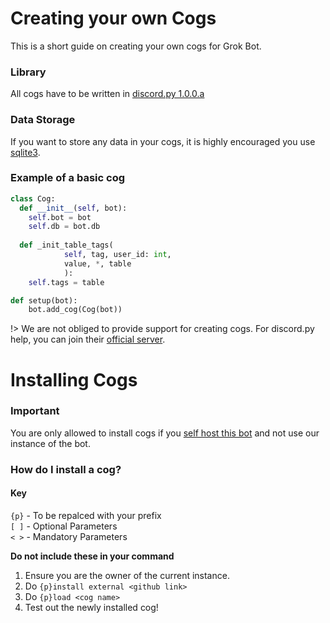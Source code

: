# Creating your own Cogs
This is a short guide on creating your own cogs for Grok Bot.
### Library    
All cogs have to be written in [discord.py 1.0.0.a](https://discordpy.readthedocs.io/en/rewrite/)   
### Data Storage
If you want to store any data in your cogs, it is highly encouraged you use [sqlite3](https://docs.python.org/2/library/sqlite3.html).  
### Example of a basic cog
```python
class Cog:
  def __init__(self, bot):
    self.bot = bot
    self.db = bot.db
    
  def _init_table_tags(
            self, tag, user_id: int, 
            value, *, table
            ):
    self.tags = table

def setup(bot):
    bot.add_cog(Cog(bot))
```

!> We are not obliged to provide support for creating cogs. For discord.py help, you can join their [official server](https://discord.gg/discord-api).

# Installing Cogs

### Important
You are only allowed to install cogs if you [self host this bot](https://verixx.github.io/grokbot/#/installation?id=self-hosting) and not use our instance of the bot. 

### How do I install a cog?


#### Key  
`{p}` - To be repalced with your prefix    
`[ ]` - Optional Parameters     
`< >` - Mandatory Parameters    

**Do not include these in your command**

1. Ensure you are the owner of the current instance.
2. Do `{p}install external <github link>`    
3. Do `{p}load <cog name>`
4. Test out the newly installed cog!
